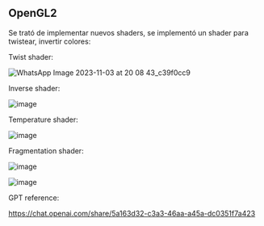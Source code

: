 ## OpenGL2
Se trató de implementar nuevos shaders, se implementó un shader para twistear, invertir colores:

Twist shader:

![WhatsApp Image 2023-11-03 at 20 08 43_c39f0cc9](https://github.com/DiggsPapu/Graficas/assets/84475020/be46b524-0c12-44a5-a49c-21556ed436b9)

Inverse shader:

![image](https://github.com/DiggsPapu/Graficas/assets/84475020/991def66-8c74-40b8-860b-ceb8d1676682)

Temperature shader:

![image](https://github.com/DiggsPapu/Graficas/assets/84475020/f544641d-0098-40f4-bcfa-4043fcdca15a)

Fragmentation shader:

![image](https://github.com/DiggsPapu/Graficas/assets/84475020/d1122f4c-fc42-4530-bc13-a577cb451fc0)

![image](https://github.com/DiggsPapu/Graficas/assets/84475020/31a24a37-7e81-4399-9095-0fcadf920e24)


GPT reference:

https://chat.openai.com/share/5a163d32-c3a3-46aa-a45a-dc0351f7a423
